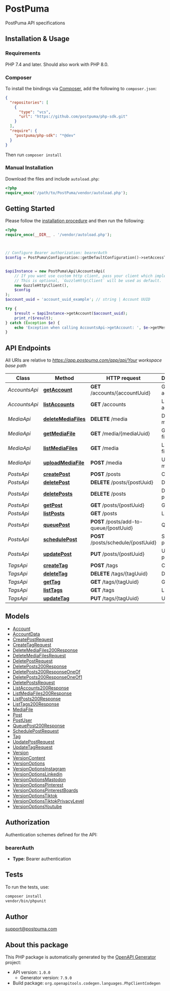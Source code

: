 # PostPuma

PostPuma API specifications


## Installation & Usage

### Requirements

PHP 7.4 and later.
Should also work with PHP 8.0.

### Composer

To install the bindings via [Composer](https://getcomposer.org/), add the following to `composer.json`:

```json
{
  "repositories": [
    {
      "type": "vcs",
      "url": "https://github.com/postpuma/php-sdk.git"
    }
  ],
  "require": {
    "postpuma/php-sdk": "*@dev"
  }
}
```

Then run `composer install`

### Manual Installation

Download the files and include `autoload.php`:

```php
<?php
require_once('/path/to/PostPuma/vendor/autoload.php');
```

## Getting Started

Please follow the [installation procedure](#installation--usage) and then run the following:

```php
<?php
require_once(__DIR__ . '/vendor/autoload.php');



// Configure Bearer authorization: bearerAuth
$config = PostPuma\Configuration::getDefaultConfiguration()->setAccessToken('YOUR_ACCESS_TOKEN');


$apiInstance = new PostPuma\Api\AccountsApi(
    // If you want use custom http client, pass your client which implements `GuzzleHttp\ClientInterface`.
    // This is optional, `GuzzleHttp\Client` will be used as default.
    new GuzzleHttp\Client(),
    $config
);
$account_uuid = 'account_uuid_example'; // string | Account UUID

try {
    $result = $apiInstance->getAccount($account_uuid);
    print_r($result);
} catch (Exception $e) {
    echo 'Exception when calling AccountsApi->getAccount: ', $e->getMessage(), PHP_EOL;
}

```

## API Endpoints

All URIs are relative to *https://app.postpuma.com/app/api/Your workspace base path*

Class | Method | HTTP request | Description
------------ | ------------- | ------------- | -------------
*AccountsApi* | [**getAccount**](docs/Api/AccountsApi.md#getaccount) | **GET** /accounts/{accountUuid} | Get account
*AccountsApi* | [**listAccounts**](docs/Api/AccountsApi.md#listaccounts) | **GET** /accounts | List accounts
*MediaApi* | [**deleteMediaFiles**](docs/Api/MediaApi.md#deletemediafiles) | **DELETE** /media | Delete media files
*MediaApi* | [**getMediaFile**](docs/Api/MediaApi.md#getmediafile) | **GET** /media/{mediaUuid} | Get media file
*MediaApi* | [**listMediaFiles**](docs/Api/MediaApi.md#listmediafiles) | **GET** /media | List media files
*MediaApi* | [**uploadMediaFile**](docs/Api/MediaApi.md#uploadmediafile) | **POST** /media | Upload media file
*PostsApi* | [**createPost**](docs/Api/PostsApi.md#createpost) | **POST** /posts | Create post
*PostsApi* | [**deletePost**](docs/Api/PostsApi.md#deletepost) | **DELETE** /posts/{postUuid} | Delete post
*PostsApi* | [**deletePosts**](docs/Api/PostsApi.md#deleteposts) | **DELETE** /posts | Delete posts
*PostsApi* | [**getPost**](docs/Api/PostsApi.md#getpost) | **GET** /posts/{postUuid} | Get post
*PostsApi* | [**listPosts**](docs/Api/PostsApi.md#listposts) | **GET** /posts | List posts
*PostsApi* | [**queuePost**](docs/Api/PostsApi.md#queuepost) | **POST** /posts/add-to-queue/{postUuid} | Queue post
*PostsApi* | [**schedulePost**](docs/Api/PostsApi.md#schedulepost) | **POST** /posts/schedule/{postUuid} | Schedule post
*PostsApi* | [**updatePost**](docs/Api/PostsApi.md#updatepost) | **PUT** /posts/{postUuid} | Update post
*TagsApi* | [**createTag**](docs/Api/TagsApi.md#createtag) | **POST** /tags | Create tag
*TagsApi* | [**deleteTag**](docs/Api/TagsApi.md#deletetag) | **DELETE** /tags/{tagUuid} | Delete tag
*TagsApi* | [**getTag**](docs/Api/TagsApi.md#gettag) | **GET** /tags/{tagUuid} | Get tag
*TagsApi* | [**listTags**](docs/Api/TagsApi.md#listtags) | **GET** /tags | List tags
*TagsApi* | [**updateTag**](docs/Api/TagsApi.md#updatetag) | **PUT** /tags/{tagUuid} | Update tag

## Models

- [Account](docs/Model/Account.md)
- [AccountData](docs/Model/AccountData.md)
- [CreatePostRequest](docs/Model/CreatePostRequest.md)
- [CreateTagRequest](docs/Model/CreateTagRequest.md)
- [DeleteMediaFiles200Response](docs/Model/DeleteMediaFiles200Response.md)
- [DeleteMediaFilesRequest](docs/Model/DeleteMediaFilesRequest.md)
- [DeletePostRequest](docs/Model/DeletePostRequest.md)
- [DeletePosts200Response](docs/Model/DeletePosts200Response.md)
- [DeletePosts200ResponseOneOf](docs/Model/DeletePosts200ResponseOneOf.md)
- [DeletePosts200ResponseOneOf1](docs/Model/DeletePosts200ResponseOneOf1.md)
- [DeletePostsRequest](docs/Model/DeletePostsRequest.md)
- [ListAccounts200Response](docs/Model/ListAccounts200Response.md)
- [ListMediaFiles200Response](docs/Model/ListMediaFiles200Response.md)
- [ListPosts200Response](docs/Model/ListPosts200Response.md)
- [ListTags200Response](docs/Model/ListTags200Response.md)
- [MediaFile](docs/Model/MediaFile.md)
- [Post](docs/Model/Post.md)
- [PostUser](docs/Model/PostUser.md)
- [QueuePost200Response](docs/Model/QueuePost200Response.md)
- [SchedulePostRequest](docs/Model/SchedulePostRequest.md)
- [Tag](docs/Model/Tag.md)
- [UpdatePostRequest](docs/Model/UpdatePostRequest.md)
- [UpdateTagRequest](docs/Model/UpdateTagRequest.md)
- [Version](docs/Model/Version.md)
- [VersionContent](docs/Model/VersionContent.md)
- [VersionOptions](docs/Model/VersionOptions.md)
- [VersionOptionsInstagram](docs/Model/VersionOptionsInstagram.md)
- [VersionOptionsLinkedin](docs/Model/VersionOptionsLinkedin.md)
- [VersionOptionsMastodon](docs/Model/VersionOptionsMastodon.md)
- [VersionOptionsPinterest](docs/Model/VersionOptionsPinterest.md)
- [VersionOptionsPinterestBoards](docs/Model/VersionOptionsPinterestBoards.md)
- [VersionOptionsTiktok](docs/Model/VersionOptionsTiktok.md)
- [VersionOptionsTiktokPrivacyLevel](docs/Model/VersionOptionsTiktokPrivacyLevel.md)
- [VersionOptionsYoutube](docs/Model/VersionOptionsYoutube.md)

## Authorization

Authentication schemes defined for the API:
### bearerAuth

- **Type**: Bearer authentication

## Tests

To run the tests, use:

```bash
composer install
vendor/bin/phpunit
```

## Author

support@postpuma.com

## About this package

This PHP package is automatically generated by the [OpenAPI Generator](https://openapi-generator.tech) project:

- API version: `1.0.0`
    - Generator version: `7.9.0`
- Build package: `org.openapitools.codegen.languages.PhpClientCodegen`
